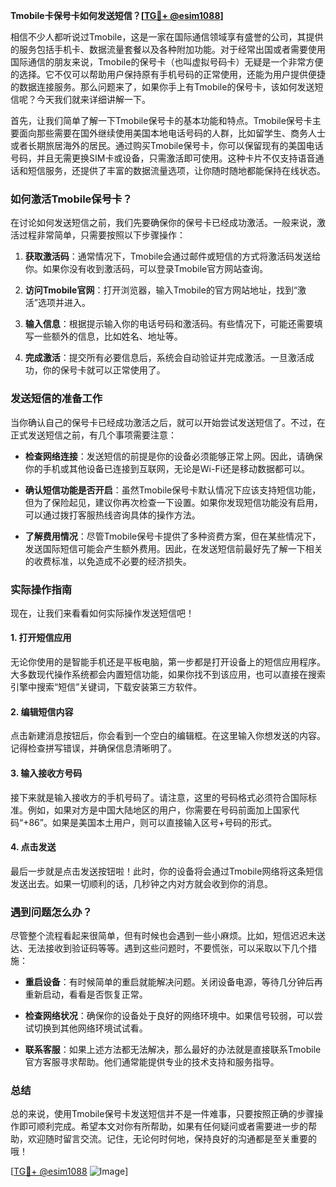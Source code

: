 **Tmobile卡保号卡如何发送短信？[[TG💪+ @esim1088](https://t.me/s/esim1088)]**

相信不少人都听说过Tmobile，这是一家在国际通信领域享有盛誉的公司，其提供的服务包括手机卡、数据流量套餐以及各种附加功能。对于经常出国或者需要使用国际通信的朋友来说，Tmobile的保号卡（也叫虚拟号码卡）无疑是一个非常方便的选择。它不仅可以帮助用户保持原有手机号码的正常使用，还能为用户提供便捷的数据连接服务。那么问题来了，如果你手上有Tmobile的保号卡，该如何发送短信呢？今天我们就来详细讲解一下。

首先，让我们简单了解一下Tmobile保号卡的基本功能和特点。Tmobile保号卡主要面向那些需要在国外继续使用美国本地电话号码的人群，比如留学生、商务人士或者长期旅居海外的居民。通过购买Tmobile保号卡，你可以保留现有的美国电话号码，并且无需更换SIM卡或设备，只需激活即可使用。这种卡片不仅支持语音通话和短信服务，还提供了丰富的数据流量选项，让你随时随地都能保持在线状态。

### 如何激活Tmobile保号卡？

在讨论如何发送短信之前，我们先要确保你的保号卡已经成功激活。一般来说，激活过程非常简单，只需要按照以下步骤操作：

1. **获取激活码**：通常情况下，Tmobile会通过邮件或短信的方式将激活码发送给你。如果你没有收到激活码，可以登录Tmobile官方网站查询。
   
2. **访问Tmobile官网**：打开浏览器，输入Tmobile的官方网站地址，找到“激活”选项并进入。

3. **输入信息**：根据提示输入你的电话号码和激活码。有些情况下，可能还需要填写一些额外的信息，比如姓名、地址等。

4. **完成激活**：提交所有必要信息后，系统会自动验证并完成激活。一旦激活成功，你的保号卡就可以正常使用了。

### 发送短信的准备工作

当你确认自己的保号卡已经成功激活之后，就可以开始尝试发送短信了。不过，在正式发送短信之前，有几个事项需要注意：

- **检查网络连接**：发送短信的前提是你的设备必须能够正常上网。因此，请确保你的手机或其他设备已连接到互联网，无论是Wi-Fi还是移动数据都可以。
  
- **确认短信功能是否开启**：虽然Tmobile保号卡默认情况下应该支持短信功能，但为了保险起见，建议你再次检查一下设置。如果你发现短信功能没有启用，可以通过拨打客服热线咨询具体的操作方法。

- **了解费用情况**：尽管Tmobile保号卡提供了多种资费方案，但在某些情况下，发送国际短信可能会产生额外费用。因此，在发送短信前最好先了解一下相关的收费标准，以免造成不必要的经济损失。

### 实际操作指南

现在，让我们来看看如何实际操作发送短信吧！

#### 1. 打开短信应用

无论你使用的是智能手机还是平板电脑，第一步都是打开设备上的短信应用程序。大多数现代操作系统都会内置短信功能，如果你找不到该应用，也可以直接在搜索引擎中搜索“短信”关键词，下载安装第三方软件。

#### 2. 编辑短信内容

点击新建消息按钮后，你会看到一个空白的编辑框。在这里输入你想发送的内容。记得检查拼写错误，并确保信息清晰明了。

#### 3. 输入接收方号码

接下来就是输入接收方的手机号码了。请注意，这里的号码格式必须符合国际标准。例如，如果对方是中国大陆地区的用户，你需要在号码前面加上国家代码“+86”。如果是美国本土用户，则可以直接输入区号+号码的形式。

#### 4. 点击发送

最后一步就是点击发送按钮啦！此时，你的设备将会通过Tmobile网络将这条短信发送出去。如果一切顺利的话，几秒钟之内对方就会收到你的消息。

### 遇到问题怎么办？

尽管整个流程看起来很简单，但有时候也会遇到一些小麻烦。比如，短信迟迟未送达、无法接收到验证码等等。遇到这些问题时，不要慌张，可以采取以下几个措施：

- **重启设备**：有时候简单的重启就能解决问题。关闭设备电源，等待几分钟后再重新启动，看看是否恢复正常。
  
- **检查网络状况**：确保你的设备处于良好的网络环境中。如果信号较弱，可以尝试切换到其他网络环境试试看。

- **联系客服**：如果上述方法都无法解决，那么最好的办法就是直接联系Tmobile官方客服寻求帮助。他们通常能提供专业的技术支持和服务指导。

### 总结

总的来说，使用Tmobile保号卡发送短信并不是一件难事，只要按照正确的步骤操作即可顺利完成。希望本文对你有所帮助，如果有任何疑问或者需要进一步的帮助，欢迎随时留言交流。记住，无论何时何地，保持良好的沟通都是至关重要的哦！

[[TG💪+ @esim1088](https://t.me/s/esim1088) ![Image](https://i.postimg.cc/4NQfJmqS/Snipaste-2025-05-13-00-14-12.png)]